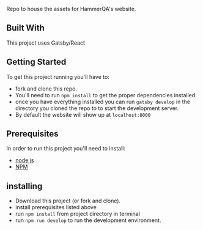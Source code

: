 Repo to house the assets for HammerQA's website.

## Built With
This project uses Gatsby/React

## Getting Started
To get this project running you'll have to:
* fork and clone this repo.
* You'll need to run `npm install` to get the proper dependencies installed.
* once you have everything installed you can run `gatsby develop` in the directory you cloned the repo to to start the development server.
* By default the website will show up at `localhost:8000`

## Prerequisites
In order to run this project you'll need to install:

* [node.js](https://nodejs.org/en/)
* [NPM](https://www.npmjs.com/)

## installing
* Download this project (or fork and clone).
* install prerequisites listed above
* run `npm install` from project directory in terminal
* run `npm run develop` to run the development environment.